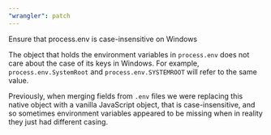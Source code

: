 ```yaml
---
"wrangler": patch
---
```


Ensure that process.env is case-insensitive on Windows

The object that holds the environment variables in `process.env` does not care about the case of its keys
in Windows. For example, `process.env.SystemRoot` and `process.env.SYSTEMROOT` will refer to the same value.

Previously, when merging fields from `.env` files we were replacing this native object with a vanilla
JavaScript object, that is case-insensitive, and so sometimes environment variables appeared to be missing
when in reality they just had different casing.
